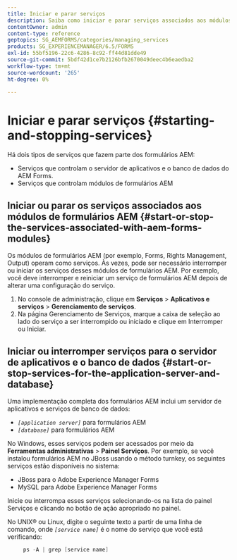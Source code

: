 ```yaml
---
title: Iniciar e parar serviços
description: Saiba como iniciar e parar serviços associados aos módulos do AEM Forms e ao servidor de aplicativos e banco de dados.
contentOwner: admin
content-type: reference
geptopics: SG_AEMFORMS/categories/managing_services
products: SG_EXPERIENCEMANAGER/6.5/FORMS
exl-id: 55bf5196-22c6-4286-8c92-ff44d81dde49
source-git-commit: 5bdf42d1ce7b2126bfb2670049deec4b6eaedba2
workflow-type: tm+mt
source-wordcount: '265'
ht-degree: 0%

---
```


# Iniciar e parar serviços {#starting-and-stopping-services}

Há dois tipos de serviços que fazem parte dos formulários AEM:

* Serviços que controlam o servidor de aplicativos e o banco de dados do AEM Forms.
* Serviços que controlam módulos de formulários AEM

## Iniciar ou parar os serviços associados aos módulos de formulários AEM {#start-or-stop-the-services-associated-with-aem-forms-modules}

Os módulos de formulários AEM (por exemplo, Forms, Rights Management, Output) operam como serviços. Às vezes, pode ser necessário interromper ou iniciar os serviços desses módulos de formulários AEM. Por exemplo, você deve interromper e reiniciar um serviço de formulários AEM depois de alterar uma configuração do serviço.

1. No console de administração, clique em **Serviços** > **Aplicativos e serviços** > **Gerenciamento de serviços**.
1. Na página Gerenciamento de Serviços, marque a caixa de seleção ao lado do serviço a ser interrompido ou iniciado e clique em Interromper ou Iniciar.

## Iniciar ou interromper serviços para o servidor de aplicativos e o banco de dados {#start-or-stop-services-for-the-application-server-and-database}

Uma implementação completa dos formulários AEM inclui um servidor de aplicativos e serviços de banco de dados:

* *`[application server]`* para formulários AEM
* *`[database]`* para formulários AEM

No Windows, esses serviços podem ser acessados por meio da **Ferramentas administrativas** > **Painel Serviços**. Por exemplo, se você instalou formulários AEM no JBoss usando o método turnkey, os seguintes serviços estão disponíveis no sistema:

* JBoss para o Adobe Experience Manager Forms
* MySQL para Adobe Experience Manager Forms

Inicie ou interrompa esses serviços selecionando-os na lista do painel Serviços e clicando no botão de ação apropriado no painel.

No UNIX® ou Linux, digite o seguinte texto a partir de uma linha de comando, onde *`[service name]`* é o nome do serviço que você está verificando:

```java
     ps -A | grep [service name]
```
